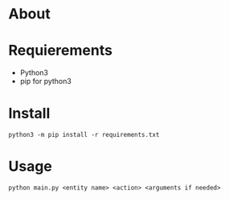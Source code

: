 # About



# Requierements

 - Python3
 - pip for python3


# Install

```
python3 -m pip install -r requirements.txt
```

# Usage

```
python main.py <entity name> <action> <arguments if needed>
```